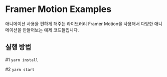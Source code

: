 # Framer Motion Examples

애니메이션 사용을 편하게 해주는 라이브러리 Framer Motion을 사용해서 다양한 애니메이션을 만들어보는 예제 코드들입니다.

## 실행 방법
#1 `yarn install`

#2 `yarn start`
